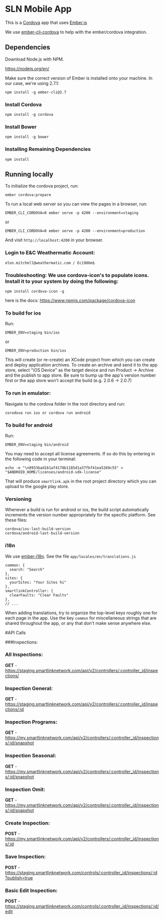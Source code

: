 # SLN Mobile App

This is a [Cordova](https://cordova.apache.org/) app that uses [Ember.js](http://emberjs.com/)

We use [ember-cli-cordova](https://github.com/poetic/ember-cli-cordova) to help with the ember/cordova integration.

## Dependencies

Download Node.js with NPM. 

https://nodejs.org/en/

Make sure the correct version of Ember is installed onto your machine. In our case, we're using 2.7.1:

    npm install -g ember-cli@2.7

### Install Cordova

    npm install -g cordova
    
### Install Bower

    npm install -g bower
    
### Installing Remaining Dependencies

    npm install

## Running locally

To initialize the cordova project, run:

    ember cordova:prepare

To run a local web server so you can view the pages in a browser, run:

    EMBER_CLI_CORDOVA=0 ember serve -p 4200 --environment=staging

or 

    EMBER_CLI_CORDOVA=0 ember serve -p 4200 --environment=production

And visit `http://localhost:4200` in your browser.

### Login to E&C Weathermatic Account:

    elon.mitchell@weathermatic.com / Ec1986m$

### Troubleshooting: We use cordova-icon's to populate icons. Install it to your system by doing the following:

    npm install cordova-icon -g

here is the docs: https://www.npmjs.com/package/cordova-icon

### To build for ios

Run:

    EMBER_ENV=staging bin/ios
 
or 

    EMBER_ENV=production bin/ios

This will create (or re-create) an XCode project from which you can create and deploy application archives.  To create an archive and send it to the app store, select "iOS Device" as the target device and run Product -> Archive and the publish to app store.  Be sure to bump up the app's version number first or the app store won't accept the build (e.g. 2.0.6 -> 2.0.7)


### To run in emulator:

Navigate to the cordova folder in the root directory and run:

    corodova run ios or cordova run android

### To build for android

Run:

    EMBER_ENV=staging bin/android

You may need to accept all license agreements. If so do this by entering in the following code in your terminal:

    echo -e "\n8933bad161af4178b1185d1a37fbf41ea5269c55" > "$ANDROID_HOME/licenses/android-sdk-license"

That will produce `smartlink.apk` in the root project directory which you can upload to the google play store.

### Versioning

Whenever a build is run for android or ios, the build script automatically increments the version number appropriately for the specific platform. See these files:

    cordova/ios-last-build-version
    cordova/android-last-build-version


### i18n

We use [ember-i18n](https://github.com/jamesarosen/ember-i18n). See the file `app/locales/en/translations.js`

    common: {
      search: "Search"
    },
    sites: {
      yourSites: "Your Sites hi"
    },
    smartlinkController: {
      clearFaults: "Clear Faults"
    },
    // ...

When adding translations, try to organize the top-level keys roughly one for each page in the app. Use the key `common` for miscellaneous strings that are shared throughout the app, or any that don't make sense anywhere else.


#API Calls

###Inspections:

### All Inspections:  
**GET** - https://staging.smartlinknetwork.com/api/v2/controllers/:controller_id/inspections/

### Inspection General:  
**GET** - https://staging.smartlinknetwork.com/api/v2/controllers/:controller_id/inspections/:id

### Inspection Programs:     
**GET** - https://my.smartlinknetwork.com/api/v2/controllers/:controller_id/inspections/:id/snapshot

### Inspection Seasonal:   
**GET** - https://my.smartlinknetwork.com/api/v2/controllers/:controller_id/inspections/:id/snapshot

### Inspection Omit:   
**GET** - https://my.smartlinknetwork.com/api/v2/controllers/:controller_id/inspections/:id/snapshot

### Create Inspection:   
**POST** - https://my.smartlinknetwork.com/api/v2/controllers/:controller_id/inspections/:id

### Save Inspection:    
**POST** - https://staging.smartlinknetwork.com/controls/:controller_id/inspections/:id?publish=true

### Basic Edit Inspection:   
**POST** - https://staging.smartlinknetwork.com/controls/:controller_id/inspections/:id/edit